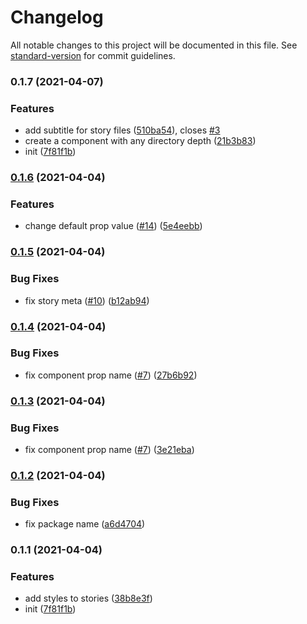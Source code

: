 # Changelog

All notable changes to this project will be documented in this file. See [standard-version](https://github.com/conventional-changelog/standard-version) for commit guidelines.

### 0.1.7 (2021-04-07)


### Features

* add subtitle for story files ([510ba54](https://github.com/mkinfrared/rcg-tool/commit/510ba5477f3bdac13a83808608d8f7899dd30101)), closes [#3](https://github.com/mkinfrared/rcg-tool/issues/3)
* create a component with any directory depth ([21b3b83](https://github.com/mkinfrared/rcg-tool/commit/21b3b83d3ac9f0d232af8cf3c9403493d478d033))
* init ([7f81f1b](https://github.com/mkinfrared/rcg-tool/commit/7f81f1bfeba52718ed53f5b2b4aad7d66267cb9e))

### [0.1.6](https://github.com/mkinfrared/react-component-generator/compare/v0.1.1...v0.1.6) (2021-04-04)


### Features

* change default prop value ([#14](https://github.com/mkinfrared/react-component-generator/issues/14)) ([5e4eebb](https://github.com/mkinfrared/react-component-generator/commit/5e4eebb3d2efb5fdb64f20746ca6bc50a28c49c3))

### [0.1.5](https://github.com/mkinfrared/react-component-generator/compare/v0.1.1...v0.1.5) (2021-04-04)


### Bug Fixes

* fix story meta ([#10](https://github.com/mkinfrared/react-component-generator/issues/10)) ([b12ab94](https://github.com/mkinfrared/react-component-generator/commit/b12ab94c5b241a814c2f3ce9000bb65f2a9a9911))

### [0.1.4](https://github.com/mkinfrared/react-component-generator/compare/v0.1.1...v0.1.4) (2021-04-04)


### Bug Fixes

* fix component prop name ([#7](https://github.com/mkinfrared/react-component-generator/issues/7)) ([27b6b92](https://github.com/mkinfrared/react-component-generator/commit/27b6b923cae9339aadd9b316f57c28d5e4a863f7))

### [0.1.3](https://github.com/mkinfrared/react-component-generator/compare/v0.1.2...v0.1.3) (2021-04-04)


### Bug Fixes

* fix component prop name ([#7](https://github.com/mkinfrared/react-component-generator/issues/7)) ([3e21eba](https://github.com/mkinfrared/react-component-generator/commit/3e21eba9dcc8de2e0d38e94756d76c3a96cd58ee))

### [0.1.2](https://github.com/mkinfrared/react-component-generator/compare/v0.1.1...v0.1.2) (2021-04-04)


### Bug Fixes

* fix package name ([a6d4704](https://github.com/mkinfrared/react-component-generator/commit/a6d4704259944b8d2476d1d90893a0bcbe43b6d5))

### 0.1.1 (2021-04-04)


### Features

* add styles to stories ([38b8e3f](https://github.com/mkinfrared/react-component-generator/commit/38b8e3f5a8d92fc6338fe6ecc26246103da65f94))
* init ([7f81f1b](https://github.com/mkinfrared/react-component-generator/commit/7f81f1bfeba52718ed53f5b2b4aad7d66267cb9e))
